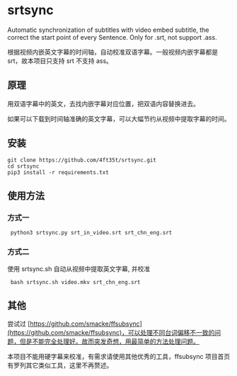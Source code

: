 # srtsync
Automatic synchronization of subtitles with video embed subtitle, the correct the start point of every Sentence. Only for .srt, not support .ass.

根据视频内嵌英文字幕的时间轴，自动校准双语字幕。一般视频内嵌字幕都是 srt，故本项目只支持 srt 不支持 ass。

## 原理
用双语字幕中的英文，去找内嵌字幕对应位置，把双语内容替换进去。


如果可以下载到时间轴准确的英文字幕，可以大幅节约从视频中提取字幕的时间。

## 安装
```
git clone https://github.com/4ft35t/srtsync.git
cd srtsync
pip3 install -r requirements.txt
```

## 使用方法
### 方式一
` python3 srtsync.py srt_in_video.srt srt_chn_eng.srt`

### 方式二
使用 srtsync.sh 自动从视频中提取英文字幕, 并校准

` bash srtsync.sh video.mkv srt_chn_eng.srt`

## 其他
尝试过 [https://github.com/smacke/ffsubsync](https://github.com/smacke/ffsubsync)，可以处理不同台词偏移不一致的问题，但是不能完全处理好。故而突发奇想，用最简单的方法处理问题。

本项目不能用硬字幕来校准，有需求请使用其他优秀的工具，ffsubsync 项目首页有罗列其它类似工具，这里不再赘述。
